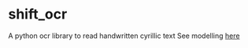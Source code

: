 # shift_ocr
A python ocr library to read handwritten cyrillic text
See modelling [here](https://github.com/ZackPashkin/ocr_pytorch)
